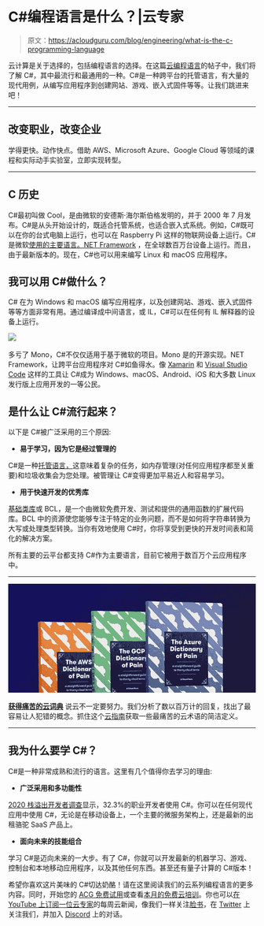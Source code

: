 # C#编程语言是什么？|云专家

> 原文：<https://acloudguru.com/blog/engineering/what-is-the-c-programming-language>

云计算是关于选择的，包括编程语言的选择。在这篇[云编程语言](https://learn.acloud.guru/series/programming-languages-for-the-cloud)的帖子中，我们将了解 C#，其中最流行和最通用的一种。C#是一种跨平台的托管语言，有大量的现代用例，从编写应用程序到创建网站、游戏、嵌入式固件等等。让我们跳进来吧！

* * *

## **改变职业，改变企业**

学得更快。动作快点。借助 AWS、Microsoft Azure、Google Cloud 等领域的课程和实际动手实验室，立即实现转型。

* * *

## **C 历史** #

C#最初叫做 Cool，是由微软的安德斯·海尔斯伯格发明的，并于 2000 年 7 月发布。C#是从头开始设计的，既适合托管系统，也适合嵌入式系统。例如，C#既可以在你的台式电脑上运行，也可以在 Raspberry Pi 这样的物联网设备上运行。C#是微软[使用的主要语言。NET Framework](https://docs.microsoft.com/en-us/dotnet/csharp/) ，在全球数百万台设备上运行。而且，由于最新版本的。现在，C#也可以用来编写 Linux 和 macOS 应用程序。

## **我可以用 C#做什么？**

C# 在为 Windows 和 macOS 编写应用程序，以及创建网站、游戏、嵌入式固件等等方面非常有用。通过编译成中间语言，或 IL，C#可以在任何有 IL 解释器的设备上运行。

![](img/c4ba0c1c300b45f0e386151cc6fb9357.png)

多亏了 Mono，C#不仅仅适用于基于微软的项目。Mono 是的开源实现。NET Framework，让跨平台应用程序对 C#如鱼得水。像 [Xamarin](https://dotnet.microsoft.com/en-us/apps/xamarin) 和 [Visual Studio Code](https://code.visualstudio.com/) 这样的工具让 C#成为 Windows、macOS、Android、iOS 和大多数 Linux 发行版上应用开发的一等公民。

## **是什么让 C#流行起来？**

以下是 C#被广泛采用的三个原因:

*   **易于学习，因为它是经过管理的**

C#是一种[托管语言，](https://docs.microsoft.com/en-us/dotnet/standard/managed-code)这意味着复杂的任务，如内存管理(对任何应用程序都至关重要)和垃圾收集会为您处理。被管理让 C#变得更加平易近人和容易学习。

*   **用于快速开发的优秀库**

[基础类库](https://docs.microsoft.com/en-us/dotnet/standard/framework-libraries)或 BCL，是一个由微软免费开发、测试和提供的通用函数的扩展代码库。BCL 中的资源使您能够专注于特定的业务问题，而不是如何将字符串转换为大写或处理类型转换。当你有效地使用 C#时，你将享受到更快的开发时间表和简化的解决方案。

所有主要的云平台都支持 C#作为主要语言，目前它被用于数百万个云应用程序中。

* * *

[![Complete guide to the Cloud and Dictionary ](img/93ebf63b88ab7fbd48705a01952ba688.png)](https://get.acloudguru.com/cloud-dictionary-of-pain)

[**获得痛苦的云词典**](https://get.acloudguru.com/cloud-dictionary-of-pain)
说云不一定要努力。我们分析了数以百万计的回复，找出了最容易让人犯错的概念。抓住这个[云指南](https://get.acloudguru.com/cloud-dictionary-of-pain)获取一些最痛苦的云术语的简洁定义。

* * *

## **我为什么要学 C#？**

C#是一种非常成熟和流行的语言。这里有几个值得你去学习的理由:

*   **广泛采用和多功能性**

[2020 栈溢出开发者调查](https://insights.stackoverflow.com/survey/2020)显示，32.3%的职业开发者使用 C#。你可以在任何现代应用中使用 C#，无论是在移动设备上，一个主要的微服务架构上，还是最新的出租骆驼 SaaS 产品上。

*   **面向未来的技能组合**

学习 C#是迈向未来的一大步。有了 C#，你就可以开发最新的机器学习、游戏、控制台和本地移动应用程序，以及其他任何东西。甚至还有量子计算的 C#版本！

希望你喜欢这片美味的 C#切达奶酪！请在这里阅读我们的云系列编程语言的更多内容。同时，开始您的 [ACG 免费试用](https://acloudguru.com/pricing)或查看[本月的免费云培训](https://acloudguru.com/blog/news/whats-free-at-acg)。你也可以[在 YouTube 上订阅一位云专家](https://www.youtube.com/c/AcloudGuru/?sub_confirmation=1)的每周云新闻，像我们一样关注[脸书](https://www.facebook.com/acloudguru)，在 [Twitter](https://twitter.com/acloudguru) 上关注我们，并加入 [Discord](http://discord.gg/acloudguru) 上的对话。